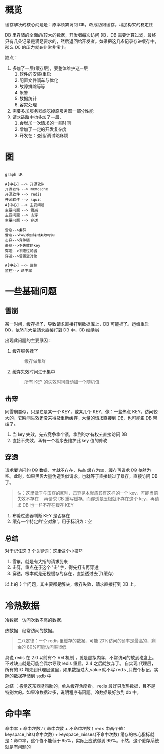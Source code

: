 # 概览

缓存解决的核心问题是：原本频繁访问 DB，改成访问缓存。增加构架的稳定性

DB 里存储的全面的/较大的数据，开发者每次访问 DB，DB 需要计算过滤，最终只有几条记录是满足要求的，然后返回给开发者。如果把这几条记录存进缓存中，那么 DB 的压力就会非常非常小。

缺点：

1. 多加了一层\(缓存层\)，要整体维护这一层
   1. 软件的安装/重启
   2. 配置文件调车与优化
   3. 故障排除等等
   4. 报警
   5. 数据统计
   6. 容灾处理
2. 需要多加服务器或吃掉原服务器一部分性能
3. 请求链路中也多加了一层，
   1. 会增加一次请求的一些时间
   2. 增加了一定的开发复杂度
   3. 开发在：查错/调试略麻烦

# 图

```mermaid

graph LR

A[中心] --> 开源软件
开源软件 --> memcache
开源软件 --> redis
开源软件 --> squid
A[中心] --> 主要问题
主要问题 --> 雪崩
主要问题 --> 击穿
主要问题 --> 穿透

雪崩-->集群
雪崩-->key添加随时失效时间
击穿-->竞争锁
击穿-->不失效的key
穿透-->布隆过滤器
穿透-->设置空对象

A[中心] --> 监控
监控--> 命中率

```

# 一些基础问题

## 雪崩

某一时间，缓存挂了，导致请求直接打到数据库上，DB 可能挂了。运维重启 DB，依然有大量请求直接打到 DB 中，DB 继续崩

出现此问题的主要原因：

1. 缓存服务挂了

   > 缓存做集群

1. 缓存失效时间过于集中
   > 所有 KEY 的失效时间自动加一个随机值

## 击穿

同雪崩类似，只是它是某一个 KEY，或某几个 KEY。像：一些热点 KEY，访问较大的，它瞬间失效还没来得及重新缓存，大量的请求直接到 DB，也可能把 DB 带挂了。

1. 当 key 失效，先去竞争拿个锁，拿到的才有权去直接访问 DB
2. 直接不失效，再有一个程序去维护此 key 值的修改

## 穿透

请求要访问的 DB 数据，本就不存在，先查 缓存为空，缓存再请求 DB 依然为空。此时，如果黑客大量伪造类似请求，也就等于直接跳过了缓存，直接访问 DB 了。

> 注：这里做下与击穿的区别，击穿是本就应该有这样的一个 key，可能当前失效不存在 ，再请求 DB 重写缓存。而穿透是压根就不存在这个 key，再请求 DB 也一样不存在缓存 KEY

1. 布隆过滤器判断 KEY 是否存在
2. 缓存一个特定的'空对象'，用于标识为：空

## 总结

对于记住这 3 个关键词：这里做个小技巧

1. 雪崩，就是有大指的请求到来
2. 击穿，重点在于这个 '击' 字，得先打击再穿透
3. 穿透，根本就是无视缓存的存在，直接透过去了\(缓存\)

以上的 3 个问题，其主要都是解决，缓存失效，请求直接打到 DB 上。

# 冷热数据

冷数据：访问次数不高的数据。

热数据：经常访问的数据。

> 二八定律：一个 redis 里缓存的数据，可能 20%访问的频率是最高的，剩余的 80%可能访问率很低

具说 redis 在 2.0 以前有个 VM 机制 ，就是虚拟内存，不常访问的放到磁盘上。不过缺点就是可能会偶尔导致 redis 重启。2.4 之后就放弃了。
自实现 代理层，所有的 IO 均先到代理层这里，如果数据过大,value 就不写 redis ,只做个标记，实际的数据存储到 ssdb 中

总结 ：感觉这东西挺鸡肋的，单从缓存角度看。 redis 最好只放热数据，且不是特别大的。如果冷数据过多，说明程序有问题。冷数据最好放到 db 中。

# 命中率

命中率 = 命中次数 / \( 命中次数 \+ 不命中次数 \)
redis 中两个值： keyspace_hits\(命中次数\) \+ keyspace_misses\(不命中次数\)
缓存的核心指标就是：命中率，这个值不能低于 95%，实际上应该做到 99%。不然，这个缓存系统就是有问题的
